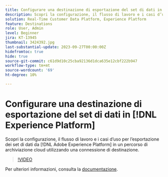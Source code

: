 ```yaml
---
title: Configurare una destinazione di esportazione del set di dati in [!DNL Experience Platform]
description: Scopri la configurazione, il flusso di lavoro e i casi d’uso per l’esportazione dei set di dati da [!DNL Adobe Experience Platform] in un percorso di archiviazione cloud utilizzando una connessione di destinazione.
solution: Real-Time Customer Data Platform, Experience Platform
feature: Destinations
role: User, Admin
level: Beginner
jira: KT-13945
thumbnail: 3424392.jpg
last-substantial-update: 2023-09-27T00:00:00Z
hidefromtoc: true
hide: true
source-git-commit: c61d9d10c25cba92136d1dca635e12cbf222b947
workflow-type: tm+mt
source-wordcount: '69'
ht-degree: 10%

---
```


# Configurare una destinazione di esportazione del set di dati in [!DNL Experience Platform]

Scopri la configurazione, il flusso di lavoro e i casi d’uso per l’esportazione dei set di dati da [!DNL Adobe Experience Platform] in un percorso di archiviazione cloud utilizzando una connessione di destinazione.

>[!VIDEO](https://video.tv.adobe.com/v/3424392/?quality=12&learn=on)

Per ulteriori informazioni, consulta la [documentazione](https://experienceleague.adobe.com/docs/experience-platform/destinations/ui/activate/export-datasets.html).
